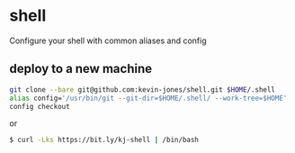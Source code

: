 # shell
Configure your shell with common aliases and config

## deploy to a new machine

```bash
git clone --bare git@github.com:kevin-jones/shell.git $HOME/.shell
alias config='/usr/bin/git --git-dir=$HOME/.shell/ --work-tree=$HOME'
config checkout
```

or

```bash
$ curl -Lks https://bit.ly/kj-shell | /bin/bash
```

